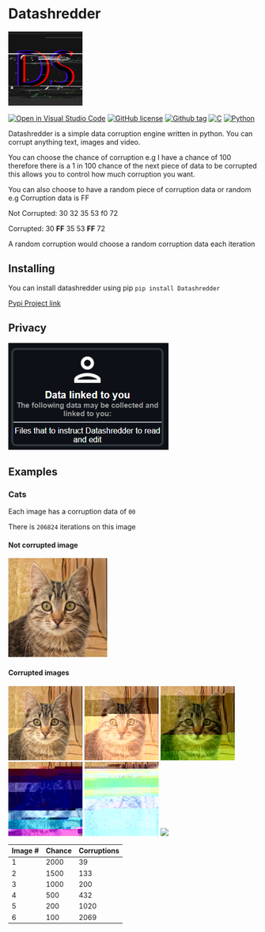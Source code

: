 <h1>Datashredder</h1>
<img src="https://github.com/0x4248/Datashredder/blob/main/Logos/logo_dark.png?raw=true" width="150"></img>

[![Open in Visual Studio Code](https://open.vscode.dev/badges/open-in-vscode.svg)](https://open.vscode.dev/0x4248/Datashredder)
[![GitHub license](https://badgen.net/github/license/0x4248/Datashredder)](https://github.com/0x4248/Datashredder/blob/master/LICENCE)
[![Github tag](https://badgen.net/github/tag/0x4248/Datashredder)](https://github.com/0x4248/Datashredder/tags/)
[![C](https://img.shields.io/badge/--1177AA?logo=c&logoColor=FFFFFF)]()
[![Python](https://img.shields.io/badge/--1177AA?logo=python&logoColor=FFFFFF)]()



Datashredder is a simple data corruption engine written in python. You can corrupt anything text, images and video.


You can choose the chance of corruption e.g I have a chance of 100 therefore there is a 1 in 100 chance of the next piece of data to be corrupted this allows you to control how much corruption you want.

You can also choose to have a random piece of corruption data or random
e.g
Corruption data is FF

Not Corrupted: 30 32 35 53 f0 72

Corrupted: 30 **FF** 35 53 **FF** 72

A random corruption would choose a random corruption data each iteration
## Installing
You can install datashredder using pip
`pip install Datashredder`

[Pypi Project link](https://pypi.org/project/Datashredder/)

## Privacy
![](https://raw.githubusercontent.com/0x4248/Datashredder/main/Documentation/Privacy.png)
## Examples
### Cats
Each image has a corruption data of `00`

There is `206824` iterations on this image
#### Not corrupted image
<img src="https://raw.githubusercontent.com/0x4248/Datashredder/main/Documentation/Test%20images/cat.jpg" width="200"></img>
#### Corrupted images
<img src="https://raw.githubusercontent.com/0x4248/Datashredder/main/Documentation/Corrupted%20images/Cat_39_corruptions.jpg" width="150"></img>
<img src="https://raw.githubusercontent.com/0x4248/Datashredder/main/Documentation/Corrupted%20images/Cat_133_corruptions.jpg" width="150"></img>
<img src="https://raw.githubusercontent.com/0x4248/Datashredder/main/Documentation/Corrupted%20images/Cat_200_corruptions.jpg" width="150"></img>
<img src="https://raw.githubusercontent.com/0x4248/Datashredder/main/Documentation/Corrupted%20images/Cat_432_corruptions.jpg" width="150"></img>
<img src="https://raw.githubusercontent.com/0x4248/Datashredder/main/Documentation/Corrupted%20images/Cat_1020_corruptions.jpg" width="150"></img>
<img src="https://raw.githubusercontent.com/0x4248/Datashredder/main/Documentation/Corrupted%20images/Cat_2069_corruptions.jpg" width="150"></img>

| Image # | Chance | Corruptions |
|---------|--------|-------------|
| 1       | 2000   | 39          |
| 2       | 1500   | 133         |
| 3       | 1000   | 200         |
| 4       | 500    | 432         |
| 5       | 200    | 1020        |
| 6       | 100    | 2069        |
